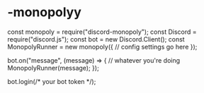 # -monopolyy
const monopoly = require("discord-monopoly");
const Discord = require("discord.js");
const bot = new Discord.Client();
const MonopolyRunner =  new monopoly({
  // config settings go here 
});

bot.on("message", (message) => {
   // whatever you're doing
   MonopolyRunner(message);
});

bot.login(/* your bot token */);
